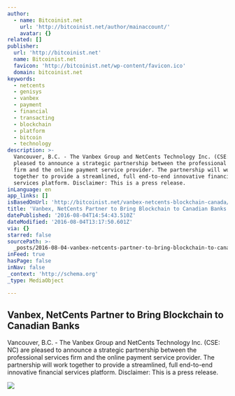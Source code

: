 ```yaml
---
author:
  - name: Bitcoinist.net
    url: 'http://bitcoinist.net/author/mainaccount/'
    avatar: {}
related: []
publisher:
  url: 'http://bitcoinist.net'
  name: Bitcoinist.net
  favicon: 'http://bitcoinist.net/wp-content/favicon.ico'
  domain: bitcoinist.net
keywords:
  - netcents
  - genisys
  - vanbex
  - payment
  - financial
  - transacting
  - blockchain
  - platform
  - bitcoin
  - technology
description: >-
  Vancouver, B.C. - The Vanbex Group and NetCents Technology Inc. (CSE: NC) are
  pleased to announce a strategic partnership between the professional services
  firm and the online payment service provider. The partnership will work
  together to provide a streamlined, full end-to-end innovative financial
  services platform. Disclaimer: This is a press release.
inLanguage: en
app_links: []
isBasedOnUrl: 'http://bitcoinist.net/vanbex-netcents-blockchain-canada/'
title: 'Vanbex, NetCents Partner to Bring Blockchain to Canadian Banks'
datePublished: '2016-08-04T14:54:43.510Z'
dateModified: '2016-08-04T13:17:50.601Z'
via: {}
starred: false
sourcePath: >-
  _posts/2016-08-04-vanbex-netcents-partner-to-bring-blockchain-to-canadian-ban.md
inFeed: true
hasPage: false
inNav: false
_context: 'http://schema.org'
_type: MediaObject

---
```

<article style=""><h1>Vanbex, NetCents Partner to Bring Blockchain to Canadian Banks</h1><p>Vancouver, B.C. - The Vanbex Group and NetCents Technology Inc. (CSE: NC) are pleased to announce a strategic partnership between the professional services firm and the online payment service provider. The partnership will work together to provide a streamlined, full end-to-end innovative financial services platform. Disclaimer: This is a press release.</p><img src="http://bitcoinist.net/wp-content/uploads/2016/08/Vancouver.jpg" /></article>
